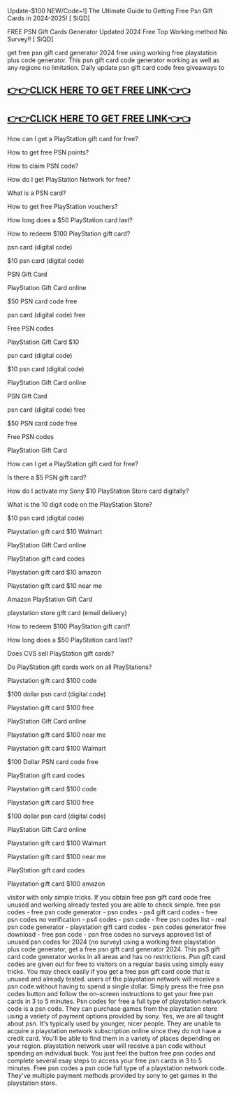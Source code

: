 Update-$100 NEW/Code~!] The Ultimate Guide to Getting Free Psn Gift Cards in 2024-2025! [ SiQD]


FREE PSN Gift Cards Generator Updated 2024 Free Top Working method No Survey!! [ SiQD]

get free psn gift card generator 2024 free using working free playstation plus code generator. This psn gift card code generator working as well as any regions no limitation. Daily update psn gift card code free giveaways to


[👉👉CLICK HERE TO GET FREE LINK👈👈](https://todaylink.site/freegiftcard/)
--
[👉👉CLICK HERE TO GET FREE LINK👈👈](https://todaylink.site/freegiftcard/)
--


How can I get a PlayStation gift card for free?

How to get free PSN points?

How to claim PSN code?

How do I get PlayStation Network for free?

What is a PSN card?

How to get free PlayStation vouchers?

How long does a $50 PlayStation card last?

How to redeem $100 PlayStation gift card?

psn card (digital code)

$10 psn card (digital code)

PSN Gift Card

PlayStation Gift Card online

$50 PSN card code free

psn card (digital code) free

Free PSN codes

PlayStation Gift Card $10

psn card (digital code)

$10 psn card (digital code)

PlayStation Gift Card online

PSN Gift Card

psn card (digital code) free

$50 PSN card code free

Free PSN codes

PlayStation Gift Card

How can I get a PlayStation gift card for free?

Is there a $5 PSN gift card?

How do I activate my Sony $10 PlayStation Store card digitally?

What is the 10 digit code on the PlayStation Store?

$10 psn card (digital code)

Playstation gift card $10 Walmart

PlayStation Gift Card online

PlayStation gift card codes

Playstation gift card $10 amazon

Playstation gift card $10 near me

Amazon PlayStation Gift Card

playstation store gift card (email delivery)


How to redeem $100 PlayStation gift card?

How long does a $50 PlayStation card last?

Does CVS sell PlayStation gift cards?

Do PlayStation gift cards work on all PlayStations?

Playstation gift card $100 code

$100 dollar psn card (digital code)

Playstation gift card $100 free

PlayStation Gift Card online

Playstation gift card $100 near me

Playstation gift card $100 Walmart

$100 Dollar PSN card code free

PlayStation gift card codes

Playstation gift card $100 code

Playstation gift card $100 free

$100 dollar psn card (digital code)

PlayStation Gift Card online

Playstation gift card $100 Walmart

Playstation gift card $100 near me

PlayStation gift card codes

Playstation gift card $100 amazon





visitor with only simple tricks. If you obtain free psn gift card code free unused and working already tested you are able to check simple. free psn codes - free psn code generator - psn codes - ps4 gift card codes - free psn codes no verification - ps4 codes - psn code - free psn codes list - real psn code generator - playstation gift card codes - psn codes generator free download - free psn code - psn free codes no surveys approved list of unused psn codes for 2024 (no survey) using a working free playstation plus code generator, get a free psn gift card generator 2024. This ps3 gift card code generator works in all areas and has no restrictions. Psn gift card codes are given out for free to visitors on a regular basis using simply easy tricks. You may check easily if you get a free psn gift card code that is unused and already tested. users of the playstation network will receive a psn code without having to spend a single dollar. Simply press the free psn codes button and follow the on-screen instructions to get your free psn cards in 3 to 5 minutes. Psn codes for free a full type of playstation network code is a psn code. They can purchase games from the playstation store using a variety of payment options provided by sony. Yes, we are all taught about psn. It's typically used by younger, nicer people. They are unable to acquire a playstation network subscription online since they do not have a credit card. You'll be able to find them in a variety of places depending on your region. playstation network user will receive a psn code without spending an individual buck. You just feel the button free psn codes and complete several esay steps to access your free psn cards in 3 to 5 minutes. Free psn codes a psn code full type of a playstation network code. They've multiple payment methods provided by sony to get games in the playstation store.
